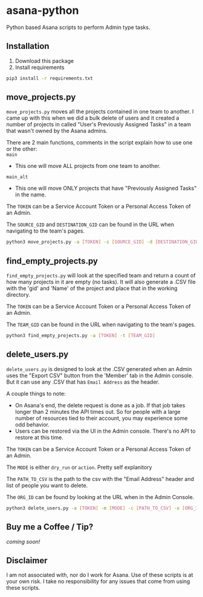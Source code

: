 # asana-python
 Python based Asana scripts to perform Admin type tasks.

## Installation
1. Download this package
1. Install requirements
```bash
pip3 install -r requirements.txt
```
## move_projects.py
`move_projects.py` moves all the projects contained in one team to another. I came up with this when we did a bulk delete of users and it created a number of projects in called "User's Previously Assigned Tasks" in a team that wasn't owned by the Asana admins.  

There are 2 main functions, comments in the script explain how to use one or the other:  
`main`  
* This one will move ALL projects from one team to another.  

`main_alt`  
* This one will move ONLY projects that have "Previously Assigned Tasks" in the name.  

The `TOKEN` can be a Service Account Token or a Personal Access Token of an Admin.

The `SOURCE_GID` and `DESTINATION_GID` can be found in the URL when navigating to the team's pages.
```bash
python3 move_projects.py -a [TOKEN] -s [SOURCE_GID] -d [DESTINATION_GID]
```

## find_empty_projects.py
`find_empty_projects.py` will look at the specified team and return a count of how many projects in it are empty (no tasks). It will also generate a .CSV file with the 'gid' and 'Name' of the project and place that in the working directory.  

The `TOKEN` can be a Service Account Token or a Personal Access Token of an Admin.

The `TEAM_GID` can be found in the URL when navigating to the team's pages.

```bash
python3 find_empty_projects.py -a [TOKEN] -t [TEAM_GID]
```  

## delete_users.py
`delete_users.py` is designed to look at the .CSV generated when an Admin uses the "Export CSV" button from the 'Member' tab in the Admin console. But it can use any .CSV that has `Email Address` as the header.  

A couple things to note:
* On Asana's end, the delete request is done as a job. If that job takes longer than 2 minutes the API times out. So for people with a large number of resources tied to their account, you may experience some odd behavior. 
* Users can be restored via the UI in the Admin console. There's no API to restore at this time.

The `TOKEN` can be a Service Account Token or a Personal Access Token of an Admin.

The `MODE` is either `dry_run` or `action`. Pretty self explanitory

The `PATH_TO_CSV` is the path to the csv with the "Email Address" header and list of people you want to delete.

The `ORG_ID` can be found by looking at the URL when in the Admin Console.

```bash
python3 delete_users.py -a [TOKEN] -m [MODE] -c [PATH_TO_CSV] -o [ORG_ID]
```

## Buy me a Coffee / Tip?
*coming soon!*

## Disclaimer
I am not associated with, nor do I work for Asana. Use of these scripts is at your own risk. I take no responsibility for any issues that come from using these scripts.